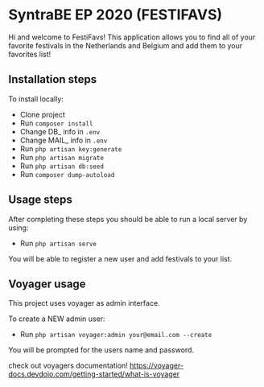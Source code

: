 # SyntraBE EP 2020 (FESTIFAVS)

Hi and welcome to FestiFavs! This application allows you to find all of your favorite festivals in the Netherlands and Belgium and add them to your favorites list!

## Installation steps

To install locally: 

- Clone project
- Run `composer install`
- Change DB_ info in `.env`
- Change MAIL_ info in `.env`
- Run `php artisan key:generate`
- Run `php artisan migrate`
- Run `php artisan db:seed`
- Run `composer dump-autoload`


## Usage steps

After completing these steps you should be able to run a local server by using:

- Run `php artisan serve`

You will be able to register a new user and add festivals to your list.

## Voyager usage

This project uses voyager as admin interface.

To create a NEW admin user:

- Run `php artisan voyager:admin your@email.com --create`

You will be prompted for the users name and password.

check out voyagers documentation! 
https://voyager-docs.devdojo.com/getting-started/what-is-voyager

